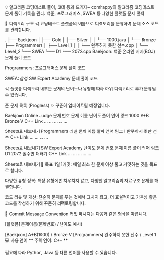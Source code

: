 💡 알고리즘 코딩테스트 풀이, 코테 통과 드가자~
comhappy의 알고리즘 코딩테스트 문제 풀이 기록을 관리. 백준, 프로그래머스, SWEA 등 다양한 플랫폼 문제 풀이

📂 디렉토리 구조
각 코딩테스트 플랫폼의 이름으로 디렉토리를 분류하여 문제 소스 코드를 관리합니다.

.
├── Baekjoon
│   ├── Gold
│   ├── Silver
│   │   └── 1000.java
│   └── Bronze
├── Programmers
│   ├── Level_1
│   │   └── 완주하지 못한 선수.cpp
│   └── Level_2
└── SWEA
    └── D1
        └── 2072.cpp
Baekjoon: 백준 온라인 저지(BOJ) 문제 풀이 코드

Programmers: 프로그래머스 문제 풀이 코드

SWEA: 삼성 SW Expert Academy 문제 풀이 코드

각 플랫폼 디렉토리 내부는 문제의 난이도나 유형에 따라 하위 디렉토리로 추가 분류될 수 있습니다.

푼 문제 목록 (Progress)
✨ 꾸준히 업데이트될 예정입니다.

Baekjoon Online Judge
문제 번호	문제 이름	난이도	풀이 언어	링크
1000	A+B	Bronze V	C++	Link
...	...	...	...	...

Sheets로 내보내기
Programmers
레벨	문제 이름	풀이 언어	링크
1	완주하지 못한 선수	C++	Link
...	...	...	...

Sheets로 내보내기
SW Expert Academy
난이도	문제 번호	문제 이름	풀이 언어	링크
D1	2072	홀수만 더하기	C++	Link
...	...	...	...	...

Sheets로 내보내기
🎯 목표
1일 1커밋: 매일 최소 한 문제 이상 풀고 커밋하는 것을 목표로 합니다.

다양한 유형 정복: 특정 유형에만 치우치지 않고, 다양한 알고리즘과 자료구조 문제를 해결합니다.

코드 리뷰 및 개선: 단순히 문제를 푸는 것에서 그치지 않고, 더 효율적이고 가독성 좋은 코드를 작성하기 위해 꾸준히 리팩토링합니다.

💬 Commit Message Convention
커밋 메시지는 다음과 같은 형식을 따릅니다.

[플랫폼] 문제이름(문제번호) / 난이도
예시)

[Baekjoon] A+B(1000) / Bronze V
[Programmers] 완주하지 못한 선수 / Level 1
💻 사용 언어
** 주력 언어: C++ **

필요에 따라 Python, Java 등 다른 언어를 사용할 수 있습니다.
